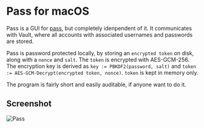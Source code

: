 # Pass for macOS

Pass is a GUI for [pass](https://github.com/grocid/pass), but completely idenpendent of it. It communicates with Vault, where all accounts with associated usernames and passwords are stored.

Pass is password protected locally, by storing an `encrypted token` on disk, along with a `nonce` and `salt`. The `token` is encrypted with AES-GCM-256. The encryption key is derived as 
```key := PBKDF2(password, salt)``` 
and 
```token := AES-GCM-Decrypt(encrypted token, nonce)```. 
`token` is kept in memory only.

The program is fairly short and easily auditable, if anyone want to do it.

## Screenshot

![Pass](pass.gif)